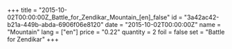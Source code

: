 +++
title = "2015-10-02T00:00:00Z_Battle_for_Zendikar_Mountain_[en]_false"
id = "3a42ac42-b21a-449b-abda-6906f06e8120"
date = "2015-10-02T00:00:00Z"
name = "Mountain"
lang = ["en"]
price = "0.22"
quantity = 2
foil = false
set = "Battle for Zendikar"
+++
